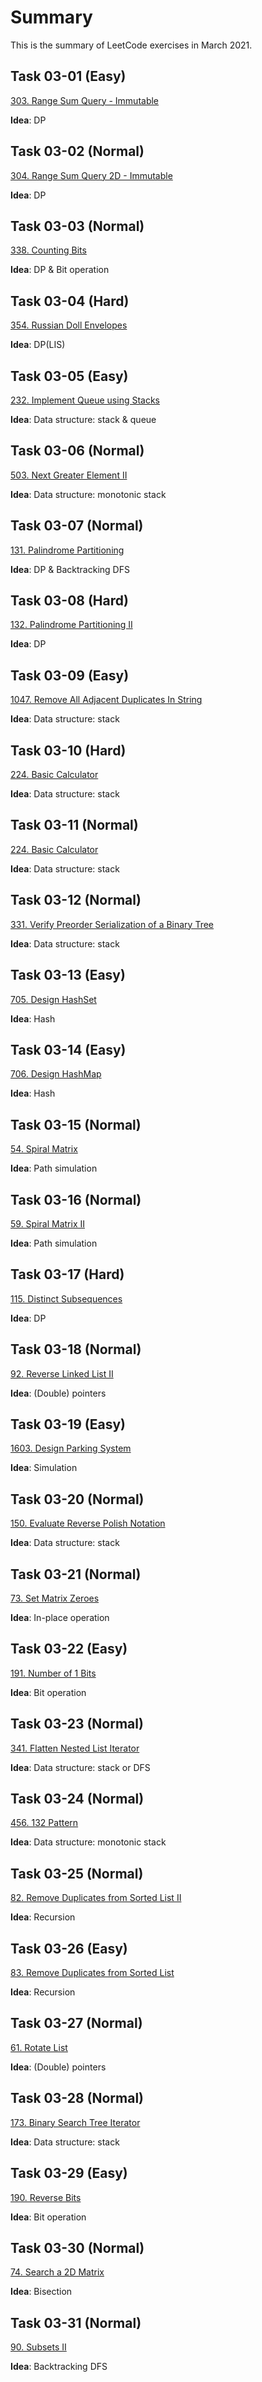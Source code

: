 # Summary

This is the summary of LeetCode exercises in March 2021.

## Task 03-01 (Easy)

[303. Range Sum Query - Immutable](https://leetcode-cn.com/problems/range-sum-query-immutable/)

**Idea**: DP

## Task 03-02 (Normal)

[304. Range Sum Query 2D - Immutable](https://leetcode-cn.com/problems/range-sum-query-2d-immutable/)

**Idea**: DP

## Task 03-03 (Normal)

[338. Counting Bits](https://leetcode-cn.com/problems/counting-bits/)

**Idea**: DP & Bit operation

## Task 03-04 (Hard)

[354. Russian Doll Envelopes](https://leetcode-cn.com/problems/russian-doll-envelopes/)

**Idea**: DP(LIS)


## Task 03-05 (Easy)

[232. Implement Queue using Stacks](https://leetcode-cn.com/problems/implement-queue-using-stacks/)

**Idea**: Data structure: stack & queue

## Task 03-06 (Normal)

[503. Next Greater Element II](https://leetcode-cn.com/problems/next-greater-element-ii/)

**Idea**: Data structure: monotonic stack

## Task 03-07 (Normal)

[131. Palindrome Partitioning](https://leetcode-cn.com/problems/palindrome-partitioning/)

**Idea**: DP & Backtracking DFS

## Task 03-08 (Hard)

[132. Palindrome Partitioning II](https://leetcode-cn.com/problems/palindrome-partitioning-ii/)

**Idea**: DP

## Task 03-09 (Easy)

[1047. Remove All Adjacent Duplicates In String](https://leetcode-cn.com/problems/remove-all-adjacent-duplicates-in-string/)

**Idea**: Data structure: stack

## Task  03-10 (Hard)

[224. Basic Calculator](https://leetcode-cn.com/problems/basic-calculator/)

**Idea**: Data structure: stack

## Task  03-11 (Normal)

[224. Basic Calculator](https://leetcode-cn.com/problems/basic-calculator/)

**Idea**: Data structure: stack

## Task  03-12 (Normal)

[331. Verify Preorder Serialization of a Binary Tree](https://leetcode-cn.com/problems/verify-preorder-serialization-of-a-binary-tree/)

**Idea**: Data structure: stack

## Task 03-13 (Easy)

[705. Design HashSet](https://leetcode-cn.com/problems/design-hashset/)

**Idea**: Hash

## Task 03-14 (Easy)

[706. Design HashMap](https://leetcode-cn.com/problems/design-hashmap/)

**Idea**: Hash

## Task 03-15 (Normal)

[54. Spiral Matrix](https://leetcode-cn.com/problems/spiral-matrix/)

**Idea**: Path simulation

## Task 03-16 (Normal)

[59. Spiral Matrix II](https://leetcode-cn.com/problems/spiral-matrix-ii/)

**Idea**: Path simulation

## Task 03-17 (Hard)

[115. Distinct Subsequences](https://leetcode-cn.com/problems/distinct-subsequences/)

**Idea**: DP

## Task 03-18 (Normal)

[92. Reverse Linked List II](https://leetcode-cn.com/problems/reverse-linked-list-ii/)

**Idea**: (Double) pointers

## Task 03-19 (Easy)

[1603. Design Parking System](https://leetcode-cn.com/problems/design-parking-system/)

**Idea**: Simulation

## Task 03-20 (Normal)

[150. Evaluate Reverse Polish Notation](https://leetcode-cn.com/problems/evaluate-reverse-polish-notation/)

**Idea**: Data structure: stack

## Task 03-21 (Normal)

[73. Set Matrix Zeroes](https://leetcode-cn.com/problems/set-matrix-zeroes/)

**Idea**: In-place operation

## Task 03-22 (Easy)

[191. Number of 1 Bits](https://leetcode-cn.com/problems/number-of-1-bits/)

**Idea**: Bit operation

## Task 03-23 (Normal)

[341. Flatten Nested List Iterator](https://leetcode-cn.com/problems/flatten-nested-list-iterator/)

**Idea**: Data structure: stack or DFS

## Task 03-24 (Normal)

[456. 132 Pattern](https://leetcode-cn.com/problems/132-pattern/)

**Idea**: Data structure: monotonic stack

## Task 03-25 (Normal)

[82. Remove Duplicates from Sorted List II](https://leetcode-cn.com/problems/remove-duplicates-from-sorted-list-ii/)

**Idea**: Recursion

## Task 03-26 (Easy)

[83. Remove Duplicates from Sorted List](https://leetcode-cn.com/problems/remove-duplicates-from-sorted-list/)

**Idea**: Recursion


## Task 03-27 (Normal)

[61. Rotate List](https://leetcode-cn.com/problems/rotate-list/)

**Idea**: (Double) pointers


## Task 03-28 (Normal)

[173. Binary Search Tree Iterator](https://leetcode-cn.com/problems/binary-search-tree-iterator/)

**Idea**: Data structure: stack

## Task 03-29 (Easy)

[190. Reverse Bits](https://leetcode-cn.com/problems/reverse-bits/)

**Idea**: Bit operation

## Task 03-30 (Normal)

[74. Search a 2D Matrix](https://leetcode-cn.com/problems/search-a-2d-matrix/)

**Idea**: Bisection

## Task 03-31 (Normal)

[90. Subsets II](https://leetcode-cn.com/problems/subsets-ii/)

**Idea**: Backtracking DFS
